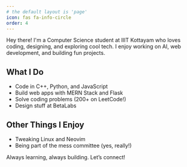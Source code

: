 ```yaml
---
# the default layout is 'page'
icon: fas fa-info-circle
order: 4
---
```


Hey there! I'm a Computer Science student at IIIT Kottayam who loves coding, designing, and exploring cool tech. I enjoy working on AI, web development, and building fun projects.

## What I Do
- Code in C++, Python, and JavaScript
- Build web apps with MERN Stack and Flask
- Solve coding problems (200+ on LeetCode!)
- Design stuff at BetaLabs

## Other Things I Enjoy
- Tweaking Linux and Neovim
- Being part of the mess committee (yes, really!)

Always learning, always building. Let’s connect!
